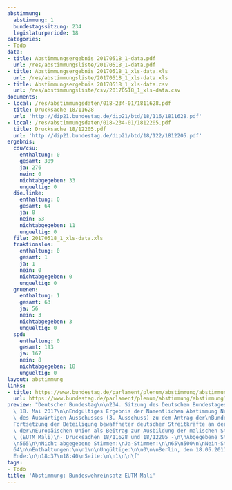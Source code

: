 ```yaml
---
abstimmung:
  abstimmung: 1
  bundestagssitzung: 234
  legislaturperiode: 18
categories:
- Todo
data:
- title: Abstimmungsergebnis 20170518_1-data.pdf
  url: /res/abstimmungsliste/20170518_1-data.pdf
- title: Abstimmungsergebnis 20170518_1_xls-data.xls
  url: /res/abstimmungsliste/20170518_1_xls-data.xls
- title: Abstimmungsergebnis 20170518_1_xls-data.csv
  url: /res/abstimmungsliste/csv/20170518_1_xls-data.csv
documents:
- local: /res/abstimmungsdaten/018-234-01/1811628.pdf
  title: Drucksache 18/11628
  url: 'http://dip21.bundestag.de/dip21/btd/18/116/1811628.pdf'
- local: /res/abstimmungsdaten/018-234-01/1812205.pdf
  title: Drucksache 18/12205.pdf
  url: 'http://dip21.bundestag.de/dip21/btd/18/122/1812205.pdf'
ergebnis:
  cdu/csu:
    enthaltung: 0
    gesamt: 309
    ja: 276
    nein: 0
    nichtabgegeben: 33
    ungueltig: 0
  die.linke:
    enthaltung: 0
    gesamt: 64
    ja: 0
    nein: 53
    nichtabgegeben: 11
    ungueltig: 0
  file: 20170518_1_xls-data.xls
  fraktionslos:
    enthaltung: 0
    gesamt: 1
    ja: 1
    nein: 0
    nichtabgegeben: 0
    ungueltig: 0
  gruenen:
    enthaltung: 1
    gesamt: 63
    ja: 56
    nein: 3
    nichtabgegeben: 3
    ungueltig: 0
  spd:
    enthaltung: 0
    gesamt: 193
    ja: 167
    nein: 8
    nichtabgegeben: 18
    ungueltig: 0
layout: abstimmung
links:
- title: https://www.bundestag.de/parlament/plenum/abstimmung/abstimmung?id=463
  url: https://www.bundestag.de/parlament/plenum/abstimmung/abstimmung?id=463
preview: "Deutscher Bundestag\n\n234. Sitzung des Deutschen Bundestages\nam Donnerstag,\
  \ 18. Mai 2017\n\nEndgültiges Ergebnis der Namentlichen Abstimmung Nr. 1\n\nBeschlussempfehlung\
  \ des Auswärtigen Ausschusses (3. Ausschuss) zu dem Antrag der\nBundesregierung\n\
  Fortsetzung der Beteiligung bewaffneter deutscher Streitkräfte an der Militärmission\
  \ der\nEuropäischen Union als Beitrag zur Ausbildung der malischen Streitkräfte\
  \ (EUTM Mali)\n- Drucksachen 18/11628 und 18/12205 -\n\nAbgegebene Stimmen insgesamt:\n\
  \n565\n\nNicht abgegebene Stimmen:\nJa-Stimmen:\n\n65\n500\n\nNein-Stimmen:\n\n\
  64\n\nEnthaltungen:\n\n1\n\nUngültige:\n\n0\n\nBerlin, den 18.05.2017\n\nBeginn:\n\
  Ende:\n\n18:37\n18:40\nSeite:\n\n1\n\n\f"
tags:
- Todo
title: 'Abstimmung: Bundeswehreinsatz EUTM Mali'
---
```

